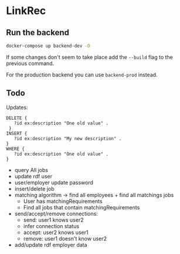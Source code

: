 # LinkRec

## Run the backend

```sh
docker-compose up backend-dev -D
```

If some changes don't seem to take place add the `--build` flag to the previous command.

For the production backend you can use `backend-prod` instead.

## Todo

Updates:

```SPARQL
DELETE {
   ?id ex:description "One old value" .
 }
INSERT {
   ?id ex:description "My new description" .
}
WHERE {
   ?id ex:description "One old value" .
}
```

- query All jobs
- update rdf user
- user/employer update password
- insert/delete job
- matching algorithm -> find all employees + find all matchings jobs
  - User has matchingRequirements
  - Find all jobs that contain matchingRequirements
- send/accept/remove connections:
  - send: user1 knows user2
  - infer connection status
  - accept: user2 knows user1
  - remove: user1 doesn't know user2
- add/update rdf employer data
